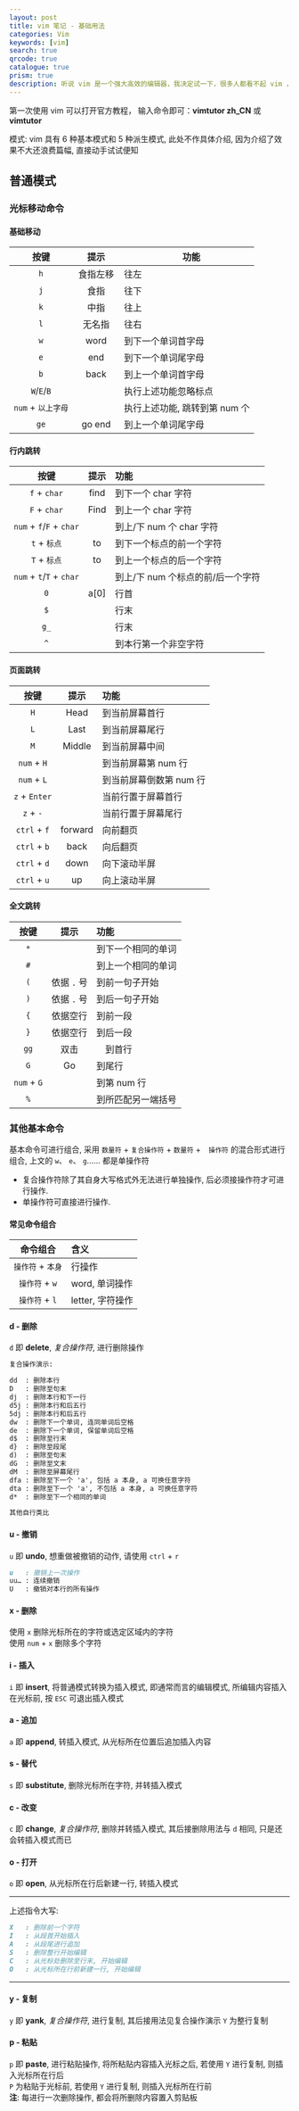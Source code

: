 ```yaml
---
layout: post
title: vim 笔记 - 基础用法
categories: Vim
keywords: [vim]
search: true
qrcode: true
catalogue: true
prism: true
description: 听说 vim 是一个强大高效的编辑器，我决定试一下，很多人都看不起 vim ，听了没啥， 试试就知道了
---
```


第一次使用 vim 可以打开官方教程， 输入命令即可：**vimtutor zh_CN** 或 **vimtutor**

模式: vim 具有 6 种基本模式和 5 种派生模式, 此处不作具体介绍, 因为介绍了效果不大还浪费篇幅, 直接动手试试便知

## 普通模式

### 光标移动命令

#### 基础移动

按键　| 提示 |　功能
:--: | :--: | ---
`h` | 食指左移 | 往左 
`j` | 食指 | 往下
`k` | 中指 | 往上
`l` | 无名指 | 往右
`w` | word | 到下一个单词首字母
`e` | end | 到下一个单词尾字母
`b` | back | 到上一个单词首字母
`W`/`E`/`B` |  | 执行上述功能忽略标点
`num` + `以上字母` |  | 执行上述功能, 跳转到第 num 个
`ge` | go end　| 到上一个单词尾字母

#### 行内跳转

按键　| 提示 | 功能
:--: | :--: | :---
`f` + `char` | find | 到下一个 char 字符
`F` + `char` | Find | 到上一个 char 字符
`num` + `f`/`F` + `char` |  | 到上/下 num 个 char 字符
`t` + `标点` | to | 到下一个标点的前一个字符
`T` + `标点` | to | 到上一个标点的后一个字符
`num` + `t`/`T` + `char` |  | 到上/下 num 个标点的前/后一个字符
`0` | a[0] | 行首
`$` |  | 行末
`g_` |  | 行末
`^` |  | 到本行第一个非空字符

#### 页面跳转

按键　| 提示 | 功能
:--: | :--: | :---
`H` | Head | 到当前屏幕首行
`L` | Last | 到当前屏幕尾行
`M` | Middle | 到当前屏幕中间
`num` + `H` |  | 到当前屏幕第 num 行
`num` + `L` |  | 到当前屏幕倒数第 num 行
`z` + `Enter` |  | 当前行置于屏幕首行
`z` + `-` |  |  当前行置于屏幕尾行
`ctrl` + `f` | forward | 向前翻页
`ctrl` + `b` | back | 向后翻页
`ctrl` + `d` | down | 向下滚动半屏
`ctrl` + `u` | up | 向上滚动半屏

#### 全文跳转

按键　| 提示 | 功能
:--: | :--: | :---
`*` |  | 到下一个相同的单词
`#` |  | 到上一个相同的单词
`(` | 依据 `.` 号 | 到前一句子开始
`)` | 依据 `.` 号 | 到后一句子开始
`{` | 依据空行 | 到前一段
`}` | 依据空行 | 到后一段
`gg` | 双击 |　到首行
`G` | Go | 到尾行
`num` + `G` |  | 到第 num 行
`%` |  | 到所匹配另一端括号

### 其他基本命令

基本命令可进行组合, 采用 `数量符` + `复合操作符` + `数量符` +　`操作符` 的混合形式进行组合, 上文的 `w`、 `e`、 `g`…… 都是单操作符  
* 复合操作符除了其自身大写格式外无法进行单独操作, 后必须接操作符才可进行操作.
* 单操作符可直接进行操作.

#### 常见命令组合

命令组合 | 含义
:--: | :--
`操作符` + `本身` | 行操作
`操作符` + `w` | word, 单词操作
`操作符` + `l` | letter, 字符操作

#### d - 删除

`d` 即 **delete**, *复合操作符*, 进行删除操作

```markdown
复合操作演示:

dd  : 删除本行
D   : 删除至句末
dj  : 删除本行和下一行
d5j : 删除本行和后五行
5dj : 删除本行和后五行
dw  : 删除下一个单词, 连同单词后空格
de  : 删除下一个单词, 保留单词后空格
d$  : 删除至行末
d}  : 删除至段尾
d)  : 删除至句末
dG  : 删除至文末
dM  : 删除至屏幕尾行
dfa : 删除至下一个 'a', 包括 a 本身, a 可换任意字符
dta : 删除至下一个 'a', 不包括 a 本身, a 可换任意字符
d*  : 删除至下一个相同的单词

其他自行类比
```

#### u - 撤销

`u` 即 **undo**, 想重做被撤销的动作, 请使用 `ctrl` + `r`

```markdown
u   : 撤销上一次操作
uu… : 连续撤销
U   : 撤销对本行的所有操作
```

#### x - 删除

使用 `x` 删除光标所在的字符或选定区域内的字符  
使用 `num` + `x` 删除多个字符

#### i - 插入

`i` 即 **insert**, 将普通模式转换为插入模式, 即通常而言的编辑模式, 所编辑内容插入在光标前, 按 `ESC` 可退出插入模式  

#### a - 追加

`a` 即 **append**, 转插入模式, 从光标所在位置后追加插入内容

#### s - 替代

`s` 即 **substitute**, 删除光标所在字符, 并转插入模式

#### c - 改变

`c` 即 **change**, *复合操作符*, 删除并转插入模式, 其后接删除用法与 `d` 相同, 只是还会转插入模式而已

#### o - 打开

`o` 即 **open**, 从光标所在行后新建一行, 转插入模式

**********
上述指令大写:

```markdown
X   : 删除前一个字符
I   : 从段首开始插入
A   : 从段尾进行追加
S   : 删除整行开始编辑
C   : 从光标处删除至行末, 开始编辑
O   : 从光标所在行前新建一行, 开始编辑
```
**********

#### y - 复制

`y` 即 **yank**, *复合操作符*, 进行复制, 其后接用法见复合操作演示
`Y` 为整行复制

#### p - 粘贴

`p` 即 **paste**, 进行粘贴操作, 将所粘贴内容插入光标之后, 若使用 `Y` 进行复制, 则插入光标所在行后  
`P` 为粘贴于光标前, 若使用 `Y` 进行复制, 则插入光标所在行前  
**注**: 每进行一次删除操作, 都会将所删除内容置入剪贴板



